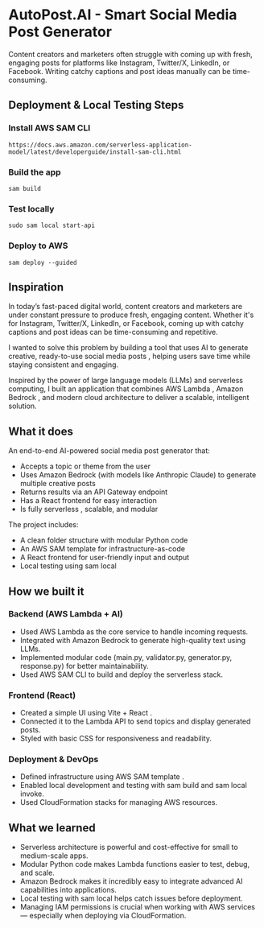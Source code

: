 # AutoPost.AI - Smart Social Media Post Generator
Content creators and marketers often struggle with coming up with fresh, engaging posts for platforms like Instagram, Twitter/X, LinkedIn, or Facebook. Writing catchy captions and post ideas manually can be time-consuming.

## Deployment & Local Testing Steps

### Install AWS SAM CLI

    https://docs.aws.amazon.com/serverless-application-model/latest/developerguide/install-sam-cli.html

### Build the app

    sam build
    

### Test locally

    sudo sam local start-api

### Deploy to AWS

    sam deploy --guided


## Inspiration

In today’s fast-paced digital world, content creators and marketers are under constant pressure to produce fresh, engaging content. Whether it's for Instagram, Twitter/X, LinkedIn, or Facebook, coming up with catchy captions and post ideas can be time-consuming and repetitive.

I wanted to solve this problem by building a tool that uses AI to generate creative, ready-to-use social media posts , helping users save time while staying consistent and engaging.

Inspired by the power of large language models (LLMs) and serverless computing, I built an application that combines AWS Lambda , Amazon Bedrock , and modern cloud architecture to deliver a scalable, intelligent solution.

## What it does

An end-to-end AI-powered social media post generator that:

- Accepts a topic or theme from the user
- Uses Amazon Bedrock (with models like Anthropic Claude) to generate multiple creative posts
- Returns results via an API Gateway endpoint
- Has a React frontend for easy interaction
- Is fully serverless , scalable, and modular

The project includes:
- A clean folder structure with modular Python code
- An AWS SAM template for infrastructure-as-code
- A React frontend for user-friendly input and output
- Local testing using sam local

## How we built it

### Backend (AWS Lambda + AI)

- Used AWS Lambda as the core service to handle incoming requests.
- Integrated with Amazon Bedrock to generate high-quality text using LLMs.
- Implemented modular code (main.py, validator.py, generator.py, response.py) for better maintainability.
- Used AWS SAM CLI to build and deploy the serverless stack.

### Frontend (React)
- Created a simple UI using Vite + React .
- Connected it to the Lambda API to send topics and display generated posts.
- Styled with basic CSS for responsiveness and readability.

### Deployment & DevOps
- Defined infrastructure using AWS SAM template .
- Enabled local development and testing with sam build and sam local invoke.
- Used CloudFormation stacks for managing AWS resources.

## What we learned

- Serverless architecture is powerful and cost-effective for small to medium-scale apps.
- Modular Python code makes Lambda functions easier to test, debug, and scale.
- Amazon Bedrock makes it incredibly easy to integrate advanced AI capabilities into applications.
- Local testing with sam local helps catch issues before deployment.
- Managing IAM permissions is crucial when working with AWS services — especially when deploying via CloudFormation.

